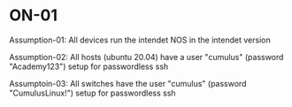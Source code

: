# ON-01

Assumption-01: All devices run the intendet NOS in the intendet version

Assumption-02: All hosts (ubuntu 20.04) have a user "cumulus" (password "Academy123") setup for passwordless ssh

Assumptoin-03: All switches have the user "cumulus" (password "CumulusLinux!") setup for passwordless ssh

